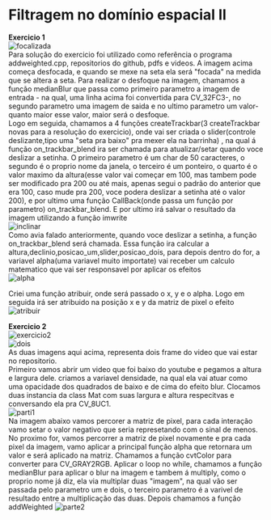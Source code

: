 # Filtragem no domínio espacial II


<strong>Exercicio 1</strong><br>
![focalizada](https://user-images.githubusercontent.com/42754908/140828904-ffe59962-f20f-4ffd-a6ba-dbe469685b9f.png)
<br>
Para solução do exercicio foi utilizado  como referência  o programa addweighted.cpp, repositorios do github, pdfs e videos. A imagem acima começa desfocada, e quando se mexe na seta ela será "focada" na medida que se altera a seta. Para realizar o desfoque na imagem, chamamos a função medianBlur que passa como primeiro parametro a imagem de entrada - na qual, uma linha acima foi convertida para CV_32FC3-, no segundo parametro uma imagem de saida e no ultimo parametro um valor- quanto maior esse valor, maior será o desfoque. <br>Logo em seguida, chamamos a 4 funções createTrackbar(3 createTrackbar novas para a resolução do exercicio), onde vai ser criada o slider(controle deslizante,tipo uma "seta pra baixo" pra mexer ela na barrinha) , na qual á função on_trackbar_blend  ira ser chamada para atualizar/setar quando voce deslizar a setinha. O primeiro parametro é um char de 50 caracteres, o segundo é o proprio nome da janela, o terceiro é um ponteiro, o quarto é o valor maximo da altura(esse valor vai começar em 100, mas tambem pode ser modificado pra 200 ou até mais, apenas segui o padrão do anterior que era 100, caso mude pra 200, voce podera deslizar a setinha até o valor 200), e por ultimo uma função CallBack(onde passa um função por parametro) on_trackbar_blend. E por ultimo irá salvar o resultado da imagem utilizando a função imwrite<br>
![inclinar](https://user-images.githubusercontent.com/42754908/140828572-1c7299ee-211a-4e62-bb58-c4f98510c8e5.png)
<br>
Como avia falado anteriormente, quando voce deslizar a setinha, a função on_trackbar_blend será chamada. Essa função ira calcular a altura,declinio,posicao_um,slider,posicao_dois, para depois dentro do for, a variavel  alpha(uma variavel muito importate) vai receber um calculo matematico que vai ser responsavel por aplicar os efeitos<br>
![alpha](https://user-images.githubusercontent.com/42754908/140782865-050abf94-7277-4835-a6ff-42fccc148c53.png)<br>

Criei uma função atribuir, onde será passado o x, y e o alpha. Logo em seguida irá ser atribuido  na posição x e y da matriz de pixel o efeito<br>![atribuir](https://user-images.githubusercontent.com/42754908/140783461-ed36867d-7bec-4744-a3f1-03c67d72d0e7.png)<br>

<strong>Exercicio 2</strong><br>
![exercicio2](https://user-images.githubusercontent.com/42754908/140839923-3fc27907-d0dd-4a37-bf32-1c22f0a3da09.png)
<br>
![dois](https://user-images.githubusercontent.com/42754908/140840527-f896ef9d-1887-46b4-ba00-70ccfadf02cf.png)<br>
As duas imagens aqui acima, representa dois frame do video que vai estar no repositorio.<br>
Primeiro vamos abrir um video que foi baixo do youtube e pegamos a altura e largura dele. criamos a variavel densidade, na qual ela vai atuar como uma opacidade dos quadrados de baixo e de cima do efeito blur. Clocamos duas instancia da class Mat com suas largura e altura respecitvas e conversando ela pra CV_8UC1.<br>
![parti1](https://user-images.githubusercontent.com/42754908/140843940-0b1eeee7-d7ac-40e8-bf0d-e446e879e7e7.png)<br>
Na imagem abaixo vamos percorer a matriz de pixel, para cada interação vamo setar o valor negativo que seria represetando com o sinal de menos. No proximo for, vamos percorrer a matriz de pixel novamente e pra cada pixel da imagem, vamo aplicar a principal função alpha que retornara um valor e será aplicado na matriz. Chamamos a função cvtColor para converter para CV_GRAY2RGB. Aplicar o loop no while, chamamos a função medianBlur para aplicar o blur na imagem e tambem á multiply, como o proprio nome já diz, ela via multiplar duas "imagem", na qual vão ser passada pelo parametro um e dois, o terceiro parametro é a varivel de resultado entre a multiplicação das duas. Depois chamamos a função addWeighted
![parte2](https://user-images.githubusercontent.com/42754908/140843961-d2aef514-3a94-47a7-8f9f-6db1abbe05bc.png)
